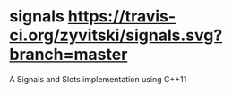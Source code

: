 # signals https://travis-ci.org/zyvitski/signals.svg?branch=master

A Signals and Slots implementation using C++11
